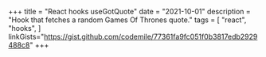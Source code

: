 +++
title = "React hooks useGotQuote"
date = "2021-10-01"
description = "Hook that fetches a random Games Of Thrones quote."
tags = [
    "react",
    "hooks",
]
linkGists="https://gist.github.com/codemile/77361fa9fc051f0b3817edb2929488c8"
+++
